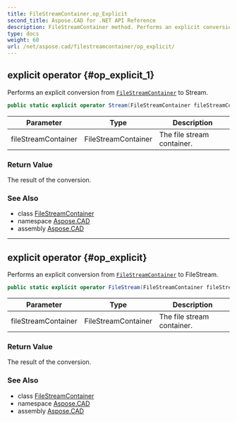 ```yaml
---
title: FileStreamContainer.op_Explicit
second_title: Aspose.CAD for .NET API Reference
description: FileStreamContainer method. Performs an explicit conversion from FileStreamContainer to Stream
type: docs
weight: 60
url: /net/aspose.cad/filestreamcontainer/op_explicit/
---
```

## explicit operator {#op_explicit_1}

Performs an explicit conversion from [`FileStreamContainer`](../) to Stream.

```csharp
public static explicit operator Stream(FileStreamContainer fileStreamContainer)
```

| Parameter | Type | Description |
| --- | --- | --- |
| fileStreamContainer | FileStreamContainer | The file stream container. |

### Return Value

The result of the conversion.

### See Also

* class [FileStreamContainer](../)
* namespace [Aspose.CAD](../../filestreamcontainer/)
* assembly [Aspose.CAD](../../../)

---

## explicit operator {#op_explicit}

Performs an explicit conversion from [`FileStreamContainer`](../) to FileStream.

```csharp
public static explicit operator FileStream(FileStreamContainer fileStreamContainer)
```

| Parameter | Type | Description |
| --- | --- | --- |
| fileStreamContainer | FileStreamContainer | The file stream container. |

### Return Value

The result of the conversion.

### See Also

* class [FileStreamContainer](../)
* namespace [Aspose.CAD](../../filestreamcontainer/)
* assembly [Aspose.CAD](../../../)


